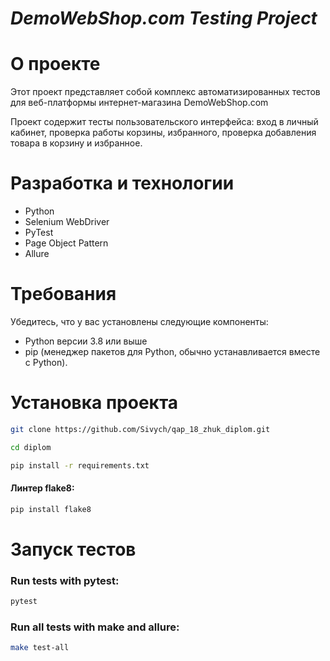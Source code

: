 # ***DemoWebShop.com Testing Project***

# О проекте
Этот проект представляет собой комплекс автоматизированных тестов для веб-платформы интернет-магазина DemoWebShop.com

Проект содержит тесты пользовательского интерфейса: вход в личный кабинет, проверка работы корзины, избранного, проверка добавления товара в корзину и избранное. 

# Разработка и технологии
*  Python
* Selenium WebDriver
* PyTest
* Page Object Pattern
* Allure

# Требования
Убедитесь, что у вас установлены следующие компоненты:
* Python версии 3.8 или выше
* pip (менеджер пакетов для Python, обычно устанавливается вместе с Python).

# Установка проекта
```bash
git clone https://github.com/Sivych/qap_18_zhuk_diplom.git
```

```bash
cd diplom
```

```bash
pip install -r requirements.txt
```
#### Линтер flake8:
```bash
pip install flake8
```

# Запуск тестов
### Run tests with pytest:
```bash
pytest
```
### Run all tests with make and allure:
```bash
make test-all
```



